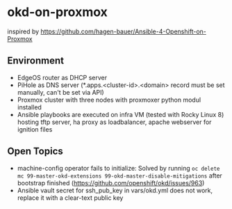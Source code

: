 # okd-on-proxmox

inspired by https://github.com/hagen-bauer/Ansible-4-Openshift-on-Proxmox

## Environment
+ EdgeOS router as DHCP server
+ PiHole as DNS server (*.apps.\<cluster-id\>.\<domain\> record must be set manually, can't be set via API) 
+ Proxmox cluster with three nodes with proxmoxer python modul installed
+ Ansible playbooks are executed on infra VM (tested with Rocky Linux 8) hosting tftp server, ha proxy as loadbalancer, apache webserver for ignition files

## Open Topics
+ machine-config operator fails to initialize: Solved by running `oc delete mc 99-master-okd-extensions 99-okd-master-disable-mitigations` after bootstrap finished (https://github.com/openshift/okd/issues/963)
+ Ansible vault secret for ssh_pub_key in vars/okd.yml does not work, replace it with a clear-text public key 
